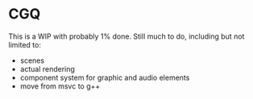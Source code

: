 # CGQ

This is a WIP with probably 1% done. Still much to do, including but not limited to:

- scenes
- actual rendering
- component system for graphic and audio elements
- move from msvc to g++
